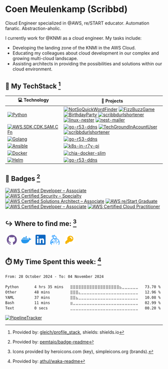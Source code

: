 # Coen Meulenkamp (Scribbd)

Cloud Engineer specialized in @AWS, re/START educator. Automation fanatic. Abstraction-aholic.

I currently work for @KNMI as a cloud engineer. My tasks include: 
- Developing the landing zone of the KNMI in the AWS Cloud.
- Educating my colleagues about cloud development in our complex and growing multi-cloud landscape.
- Assisting architects in providing the possibilities and solutions within our cloud environment.

<!--
## 🛤️ My Current Projects:
<!--START_SECTION:activity -/->
<!--END_SECTION:activity -/->

Provided by: [jamesgeorge007/github-activity-readme](https://github.com/jamesgeorge007/github-activity-readme)
-->

## 🥞 My TechStack [^1]
<!-- START OF PROFILE STACK, DO NOT REMOVE -->
| 💻 **Technology** | 🚀 **Projects** |
| - | - |
| [![Python](https://img.shields.io/static/v1?label=&message=Python&color=3C78A9&logo=python&logoColor=FFFFFF)](https://www.python.org/) | [![NotSoQuickWordFinder](https://img.shields.io/static/v1?label=&message=NotSoQuickWordFinder&color=000605&logo=github&logoColor=FFFFFF&labelColor=000605)](https://github.com/Scribbd/NotSoQuickWordFinder) [![FizzBuzzGame](https://img.shields.io/static/v1?label=&message=FizzBuzzGame&color=000605&logo=github&logoColor=FFFFFF&labelColor=000605)](https://github.com/Scribbd/FizzBuzzGame) [![BirthdayParty](https://img.shields.io/static/v1?label=&message=BirthdayParty&color=000605&logo=github&logoColor=FFFFFF&labelColor=000605)](https://github.com/Scribbd/BirthdayParty) [![scribbdurlshortener](https://img.shields.io/static/v1?label=&message=scribbdurlshortener&color=000605&logo=github&logoColor=FFFFFF&labelColor=000605)](https://github.com/Scribbd/scribbdurlshortener) [![linux-nester](https://img.shields.io/static/v1?label=&message=linux-nester&color=000605&logo=github&logoColor=FFFFFF&labelColor=000605)](https://github.com/Scribbd/linux-nester) [![nest-mailer](https://img.shields.io/static/v1?label=&message=nest-mailer&color=000605&logo=github&logoColor=FFFFFF&labelColor=000605)](https://github.com/Scribbd/nest-mailer) |
| [![AWS.SDK.CDK.SAM.CFn](https://img.shields.io/static/v1?label=&message=AWS.SDK.CDK.SAM.CFn&color=232F3E&logo=amazon%20aws&logoColor=FFFFFF)](https://aws.amazon.com/) | [![go-r53-ddns](https://img.shields.io/static/v1?label=&message=go-r53-ddns&color=000605&logo=github&logoColor=FFFFFF&labelColor=000605)](https://github.com/Scribbd/go-r53-ddns) [![TechGroundInAcountUser](https://img.shields.io/static/v1?label=&message=TechGroundInAcountUser&color=000605&logo=github&logoColor=FFFFFF&labelColor=000605)](https://github.com/Scribbd/TechGroundInAcountUser) [![scribbdurlshortener](https://img.shields.io/static/v1?label=&message=scribbdurlshortener&color=000605&logo=github&logoColor=FFFFFF&labelColor=000605)](https://github.com/Scribbd/scribbdurlshortener) |
| [![Golang](https://img.shields.io/static/v1?label=&message=Golang&color=7FD6EA&logo=go&logoColor=FFFFFF)](https://golang.org) | [![go-r53-ddns](https://img.shields.io/static/v1?label=&message=go-r53-ddns&color=000605&logo=github&logoColor=FFFFFF&labelColor=000605)](https://github.com/Scribbd/go-r53-ddns) |
| [![Ansible](https://img.shields.io/static/v1?label=&message=Ansible&color=EE0000&logo=ansible&logoColor=FFFFFF)](https://www.ansible.com/) | [![k8s-in-r7y-pi](https://img.shields.io/static/v1?label=&message=k8s-in-r7y-pi%20(WIP)&color=000605&logo=github&logoColor=FFFFFF&labelColor=000605)](https://github.com/Scribbd/k8s-in-r7y-pi) |
| [![Docker](https://img.shields.io/static/v1?label=&message=Docker&color=2496ED&logo=docker&logoColor=FFFFFF)](https://www.docker.com/) | [![chia-docker-slim](https://img.shields.io/static/v1?label=&message=chia-docker-slim&color=000605&logo=github&logoColor=FFFFFF&labelColor=000605)](https://github.com/Scribbd/chia-docker-slim) |
| [![Helm](https://img.shields.io/static/v1?label=&message=Helm&color=0F1689&logo=helm&logoColor=FFFFFF)](https://helm.sh/) | [![go-r53-ddns](https://img.shields.io/static/v1?label=&message=go-r53-ddns&color=000605&logo=github&logoColor=FFFFFF&labelColor=000605)](https://github.com/Scribbd/go-r53-ddns) |
<!-- END OF PROFILE STACK, DO NOT REMOVE -->

[^1]: Provided by: [gleich/profile_stack](https://github.com/gleich/profile_stack), shields: shields.io

## 📛 Badges [^2]
<!--START_SECTION:badges-->

[![AWS Certified Developer – Associate](https://images.credly.com/size/64x64/images/b9feab85-1a43-4f6c-99a5-631b88d5461b/image.png)](http://www.credly.com/badges/82557d75-4819-45f7-bfe9-4ea9569e926e "AWS Certified Developer – Associate")
[![AWS Certified Security – Specialty](https://images.credly.com/size/64x64/images/53acdae5-d69f-4dda-b650-d02ed7a50dd7/image.png)](http://www.credly.com/badges/19205f3b-888c-4d6c-bb0d-319c34ef4285 "AWS Certified Security – Specialty")
[![AWS Certified Solutions Architect – Associate](https://images.credly.com/size/64x64/images/0e284c3f-5164-4b21-8660-0d84737941bc/image.png)](http://www.credly.com/badges/df935c7e-6ba9-4f79-97b8-539660930908 "AWS Certified Solutions Architect – Associate")
[![AWS re/Start Graduate](https://images.credly.com/size/64x64/images/44e2c252-5d19-4574-9646-005f7225bf53/image.png)](http://www.credly.com/badges/b6947f21-a85f-415b-81e6-9158d469191c "AWS re/Start Graduate")
[![AWS Certified Developer – Associate](https://images.credly.com/size/64x64/images/b9feab85-1a43-4f6c-99a5-631b88d5461b/image.png)](http://www.credly.com/badges/1dbb980b-4915-4e46-8fd7-41f627c5cd1b "AWS Certified Developer – Associate")
[![AWS Certified Cloud Practitioner](https://images.credly.com/size/64x64/images/00634f82-b07f-4bbd-a6bb-53de397fc3a6/image.png)](http://www.credly.com/badges/e9fcdbe5-8cdc-452c-a05f-50f6512a478e "AWS Certified Cloud Practitioner")
<!--END_SECTION:badges-->

[^2]: Provided by: [pemtajo/badge-readme](https://github.com/pemtajo/badge-readme)

## ↪️ Where to find me: [^3]
<a href="https://github.com/Scribbd"><img style="padding:5px" src="./assets/github.png" alt="Github Profile. Where you are at!" title="Github Profile. Where you are at!"></a> <a href="https://hub.docker.com/u/scribbd"><img style="padding:5px" src="./assets/docker.png" alt="Docker-Hub Profile" title="DockerHub Profile"></a> <a href="https://www.linkedin.com/in/coen-meulenkamp-88767031/"><img style="padding:5px" src="./assets/linkedin.png" alt="LinkedIn Profile" title="LinkedIn Profile"></a> <a href="https://keybase.io/scribbd"><img style="padding:5px" src="./assets/keybase.png" title="KeyBase Profile"></img></a> <a href="https://keybase.io/scribbd/pgp_keys.asc"><img style="padding:5px" src="./assets/public_key.png" alt="Get my public keys!" title="Get my public keys!"></a>

[^3]: Icons provided by heroicons.com (key), simpleicons.org (brands).

## ⏱️ My Time Spent this week: [^4]
<!--START_SECTION:waka-->

```txt
From: 28 October 2024 - To: 04 November 2024

Python       4 hrs 35 mins   ⣿⣿⣿⣿⣿⣿⣿⣿⣿⣿⣿⣿⣿⣿⣿⣿⣿⣿⣦⣀⣀⣀⣀⣀⣀   73.70 %
Other        48 mins         ⣿⣿⣿⣄⣀⣀⣀⣀⣀⣀⣀⣀⣀⣀⣀⣀⣀⣀⣀⣀⣀⣀⣀⣀⣀   12.96 %
YAML         37 mins         ⣿⣿⣦⣀⣀⣀⣀⣀⣀⣀⣀⣀⣀⣀⣀⣀⣀⣀⣀⣀⣀⣀⣀⣀⣀   10.08 %
Bash         11 mins         ⣶⣀⣀⣀⣀⣀⣀⣀⣀⣀⣀⣀⣀⣀⣀⣀⣀⣀⣀⣀⣀⣀⣀⣀⣀   02.99 %
Text         0 secs          ⣀⣀⣀⣀⣀⣀⣀⣀⣀⣀⣀⣀⣀⣀⣀⣀⣀⣀⣀⣀⣀⣀⣀⣀⣀   00.20 %
```

<!--END_SECTION:waka-->

[^4]: Provided by: [athul/waka-readme](https://github.com/athul/waka-readme)

[![PipelineTracker](https://github.com/Scribbd/Scribbd/actions/workflows/frequent_updates.yml/badge.svg)](https://github.com/Scribbd/Scribbd/actions/workflows/frequent_updates.yml)
